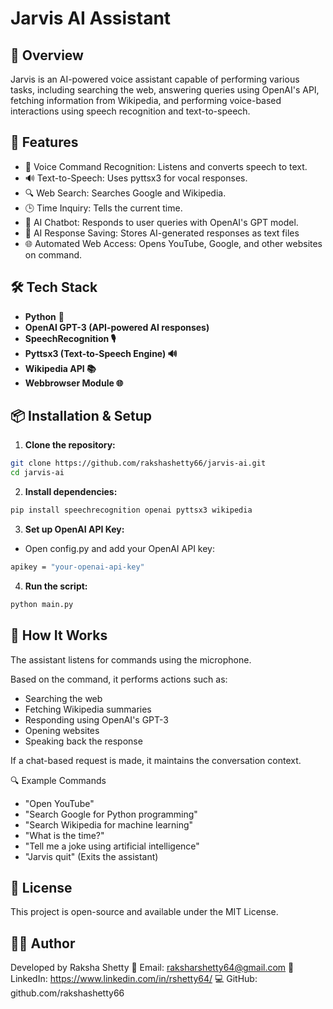 # Jarvis AI Assistant

## 📌 Overview

Jarvis is an AI-powered voice assistant capable of performing various tasks, including searching the web, answering queries using OpenAI's API, fetching information from Wikipedia, and performing voice-based interactions using speech recognition and text-to-speech.

## 🚀 Features

-  🎤 Voice Command Recognition: Listens and converts speech to text.
-  🔊 Text-to-Speech: Uses pyttsx3 for vocal responses.
-  🔍 Web Search: Searches Google and Wikipedia.
-  🕒 Time Inquiry: Tells the current time.
-  🤖 AI Chatbot: Responds to user queries with OpenAI's GPT model.
-  📂 AI Response Saving: Stores AI-generated responses as text files
-  🌐 Automated Web Access: Opens YouTube, Google, and other websites on command.

## 🛠️ Tech Stack

-  **Python** 🐍
-  **OpenAI GPT-3 (API-powered AI responses)**
-  **SpeechRecognition 🎙️**
-  **Pyttsx3 (Text-to-Speech Engine) 🔊**
-  **Wikipedia API 📚**
-  **Webbrowser Module 🌐**

## 📦 Installation & Setup

1.  **Clone the repository:**
```sh
git clone https://github.com/rakshashetty66/jarvis-ai.git
cd jarvis-ai
```
2.  **Install dependencies:**
```sh
pip install speechrecognition openai pyttsx3 wikipedia
```
3.  **Set up OpenAI API Key:**

-  Open config.py and add your OpenAI API key:
```sh
apikey = "your-openai-api-key"
```

4.  **Run the script:**
```sh
python main.py
```

## 🔧 How It Works

The assistant listens for commands using the microphone.

Based on the command, it performs actions such as:

- Searching the web
- Fetching Wikipedia summaries
- Responding using OpenAI's GPT-3
- Opening websites
- Speaking back the response

If a chat-based request is made, it maintains the conversation context.

🔍 Example Commands

- "Open YouTube"
- "Search Google for Python programming"
- "Search Wikipedia for machine learning"
- "What is the time?"
- "Tell me a joke using artificial intelligence"
- "Jarvis quit" (Exits the assistant)

## 📜 License

This project is open-source and available under the MIT License.

## 👨‍💻 Author

Developed by Raksha Shetty
📧 Email: raksharshetty64@gmail.com
🔗 LinkedIn: https://www.linkedin.com/in/rshetty64/
💻 GitHub: github.com/rakshashetty66
